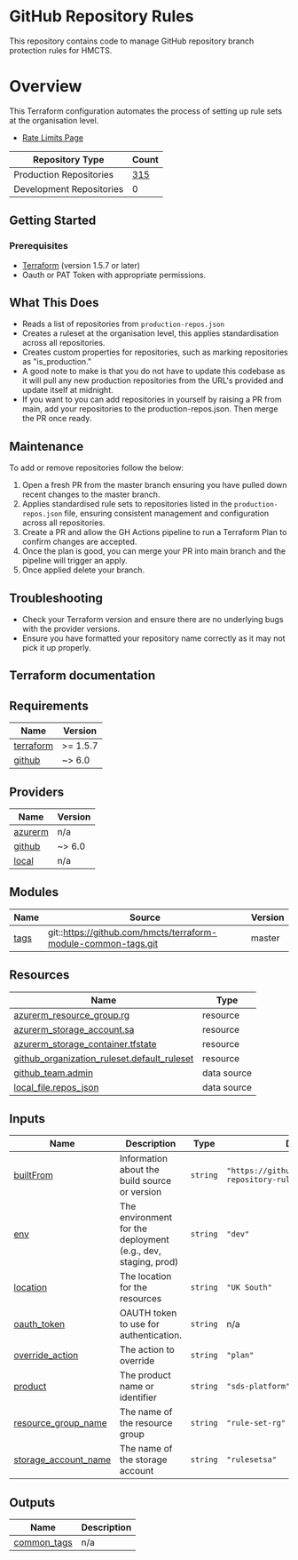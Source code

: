 # GitHub Repository Rules

This repository contains code to manage GitHub repository branch protection rules for HMCTS.

# Overview

This Terraform configuration automates the process of setting up rule sets at the organisation level.

- [Rate Limits Page](https://docs.github.com/en/rest/using-the-rest-api/rate-limits-for-the-rest-api?apiVersion=2022-11-28)

<!--START_PRODUCTION_COUNT-->

| **Repository Type**       | **Count** |
|---------------------------|-----------|
| Production Repositories   | [315](../production-repos.json)        |
| Development Repositories  | 0        |
<!--END_PRODUCTION_COUNT-->

## Getting Started

### Prerequisites

- [Terraform](https://www.terraform.io/downloads.html) (version 1.5.7 or later)
- Oauth or PAT Token with appropriate permissions.


## What This Does

- Reads a list of repositories from `production-repos.json`
- Creates a ruleset at the organisation level, this applies standardisation across all repositories.
- Creates custom properties for repositories, such as marking repositories as "is_production."
- A good note to make is that you do not have to update this codebase as it will pull any new production repositories from the URL's provided and update itself at midnight.
- If you want to you can add repositories in yourself by raising a PR from main, add your repositories to the production-repos.json. Then merge the PR once ready.


## Maintenance

To add or remove repositories follow the below:

1. Open a fresh PR from the master branch ensuring you have pulled down recent changes to the master branch.
2. Applies standardised rule sets to repositories listed in the `production-repos.json` file, ensuring consistent management and configuration across all repositories.
3. Create a PR and allow the GH Actions pipeline to run a Terraform Plan to confirm changes are accepted.
4. Once the plan is good, you can merge your PR into main branch and the pipeline will trigger an apply.
5. Once applied delete your branch.


## Troubleshooting

- Check your Terraform version and ensure there are no underlying bugs with the provider versions.
- Ensure you have formatted your repository name correctly as it may not pick it up properly.

## Terraform documentation

## Requirements

| Name | Version |
|------|---------|
| <a name="requirement_terraform"></a> [terraform](#requirement\_terraform) | >= 1.5.7 |
| <a name="requirement_github"></a> [github](#requirement\_github) | ~> 6.0 |

## Providers

| Name | Version |
|------|---------|
| <a name="provider_azurerm"></a> [azurerm](#provider\_azurerm) | n/a |
| <a name="provider_github"></a> [github](#provider\_github) | ~> 6.0 |
| <a name="provider_local"></a> [local](#provider\_local) | n/a |

## Modules

| Name | Source | Version |
|------|--------|---------|
| <a name="module_tags"></a> [tags](#module\_tags) | git::https://github.com/hmcts/terraform-module-common-tags.git | master |

## Resources

| Name | Type |
|------|------|
| [azurerm_resource_group.rg](https://registry.terraform.io/providers/hashicorp/azurerm/latest/docs/resources/resource_group) | resource |
| [azurerm_storage_account.sa](https://registry.terraform.io/providers/hashicorp/azurerm/latest/docs/resources/storage_account) | resource |
| [azurerm_storage_container.tfstate](https://registry.terraform.io/providers/hashicorp/azurerm/latest/docs/resources/storage_container) | resource |
| [github_organization_ruleset.default_ruleset](https://registry.terraform.io/providers/integrations/github/latest/docs/resources/organization_ruleset) | resource |
| [github_team.admin](https://registry.terraform.io/providers/integrations/github/latest/docs/data-sources/team) | data source |
| [local_file.repos_json](https://registry.terraform.io/providers/hashicorp/local/latest/docs/data-sources/file) | data source |

## Inputs

| Name | Description | Type | Default | Required |
|------|-------------|------|---------|:--------:|
| <a name="input_builtFrom"></a> [builtFrom](#input\_builtFrom) | Information about the build source or version | `string` | `"https://github.com/hmcts/github-repository-rules"` | no |
| <a name="input_env"></a> [env](#input\_env) | The environment for the deployment (e.g., dev, staging, prod) | `string` | `"dev"` | no |
| <a name="input_location"></a> [location](#input\_location) | The location for the resources | `string` | `"UK South"` | no |
| <a name="input_oauth_token"></a> [oauth\_token](#input\_oauth\_token) | OAUTH token to use for authentication. | `string` | n/a | yes |
| <a name="input_override_action"></a> [override\_action](#input\_override\_action) | The action to override | `string` | `"plan"` | no |
| <a name="input_product"></a> [product](#input\_product) | The product name or identifier | `string` | `"sds-platform"` | no |
| <a name="input_resource_group_name"></a> [resource\_group\_name](#input\_resource\_group\_name) | The name of the resource group | `string` | `"rule-set-rg"` | no |
| <a name="input_storage_account_name"></a> [storage\_account\_name](#input\_storage\_account\_name) | The name of the storage account | `string` | `"rulesetsa"` | no |

## Outputs

| Name | Description |
|------|-------------|
| <a name="output_common_tags"></a> [common\_tags](#output\_common\_tags) | n/a |
